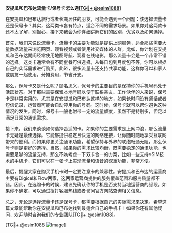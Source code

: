 **安提瓜和巴布达流量卡/保号卡怎么选[[TG💪+ @esim1088](https://t.me/s/esim1088)]**

在安提瓜和巴布达旅行或者长期居住的朋友，可能会遇到一个问题：该选择流量卡还是保号卡？其实，这两类卡各有特点，适合不同的需求场景。如果你对这两款卡还不太了解，别担心，接下来我会为你详细讲解它们的区别、优劣以及如何选择。

首先，我们来说说流量卡。流量卡的主要功能就是提供上网服务，适合那些需要大量数据流量来浏览网页、观看视频或者使用社交媒体的人群。比如，你计划在安提瓜和巴布达期间经常使用地图导航、观看在线电影，那么流量卡会是一个非常不错的选择。这类卡通常会有不同套餐可供选择，从每日包到月度包不等，你可以根据自己的实际需求进行购买。此外，很多流量卡还支持共享功能，这样你可以和家人或朋友一起使用，分摊费用，节省开支。

那么，保号卡又是什么呢？顾名思义，保号卡的主要目的是保持你的手机号码处于活跃状态。对于那些需要保留本地号码以便于联系亲友、工作伙伴的人来说，保号卡是非常实用的。尤其是在安提瓜和巴布达这样的地方，如果长时间没有通话或者短信记录，运营商可能会自动停用你的号码。这时候，保号卡就可以帮你避免这种情况的发生。同时，保号卡一般也附带一定的流量额度，虽然不是特别多，但足以满足日常的通讯需求。

接下来，我们来谈谈如何选择合适的卡。如果你的主要需求是上网冲浪，那么流量卡无疑是最佳选择。它能够提供稳定且快速的网络连接，让你随时随地享受互联网带来的便利。而如果你更关注通讯功能，希望保持与外界的联络畅通无阻，那么保号卡则是更好的选择。当然，如果你的需求比较均衡，既需要稳定的通讯功能，也需要足够的流量支持，那么不妨考虑一下双卡合一的方案，比如一些支持eSIM技术的手机卡，它们可以在一张卡上实现流量和语音的双重功能，非常方便。

最后，提醒大家在购买手机卡时一定要注意卡的兼容性。安提瓜和巴布达的运营商主要有Digicel和Flow两家，这两家运营商提供的服务覆盖范围和服务质量都不错。因此，在选购卡的时候，建议先确认你的手机是否支持当地运营商的频段。如果你不确定，可以通过拨打客服热线或者访问官方网站查询相关信息。

总之，无论是选择流量卡还是保号卡，都需要根据自己的实际需求来决定。希望这篇文章能帮助你在安提瓜和巴布达找到最适合自己的手机卡！如果你还有其他疑问，欢迎随时咨询我们的专业团队[[TG💪+ @esim1088](https://t.me/s/esim1088)]。

[[TG💪+ @esim1088](https://t.me/s/esim1088) ![Image](https://i.postimg.cc/4NQfJmqS/Snipaste-2025-05-13-00-14-12.png)]